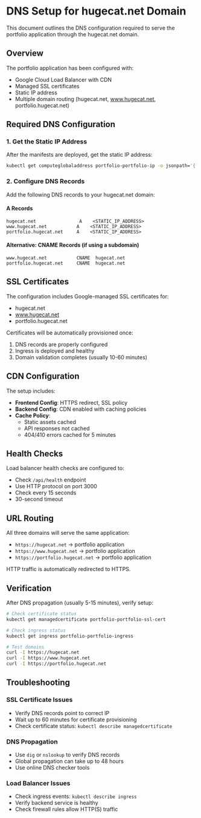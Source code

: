 # DNS Setup for hugecat.net Domain

This document outlines the DNS configuration required to serve the portfolio application through the hugecat.net domain.

## Overview

The portfolio application has been configured with:

- Google Cloud Load Balancer with CDN
- Managed SSL certificates
- Static IP address
- Multiple domain routing (hugecat.net, www.hugecat.net, portfolio.hugecat.net)

## Required DNS Configuration

### 1. Get the Static IP Address

After the manifests are deployed, get the static IP address:

```bash
kubectl get computeglobaladdress portfolio-portfolio-ip -o jsonpath='{.status.address}'
```

### 2. Configure DNS Records

Add the following DNS records to your hugecat.net domain:

#### A Records

```
hugecat.net                A    <STATIC_IP_ADDRESS>
www.hugecat.net           A    <STATIC_IP_ADDRESS>
portfolio.hugecat.net     A    <STATIC_IP_ADDRESS>
```

#### Alternative: CNAME Records (if using a subdomain)

```
www.hugecat.net           CNAME  hugecat.net
portfolio.hugecat.net     CNAME  hugecat.net
```

## SSL Certificates

The configuration includes Google-managed SSL certificates for:

- hugecat.net
- www.hugecat.net
- portfolio.hugecat.net

Certificates will be automatically provisioned once:

1. DNS records are properly configured
2. Ingress is deployed and healthy
3. Domain validation completes (usually 10-60 minutes)

## CDN Configuration

The setup includes:

- **Frontend Config**: HTTPS redirect, SSL policy
- **Backend Config**: CDN enabled with caching policies
- **Cache Policy**:
  - Static assets cached
  - API responses not cached
  - 404/410 errors cached for 5 minutes

## Health Checks

Load balancer health checks are configured to:

- Check `/api/health` endpoint
- Use HTTP protocol on port 3000
- Check every 15 seconds
- 30-second timeout

## URL Routing

All three domains will serve the same application:

- `https://hugecat.net` → portfolio application
- `https://www.hugecat.net` → portfolio application
- `https://portfolio.hugecat.net` → portfolio application

HTTP traffic is automatically redirected to HTTPS.

## Verification

After DNS propagation (usually 5-15 minutes), verify setup:

```bash
# Check certificate status
kubectl get managedcertificate portfolio-portfolio-ssl-cert

# Check ingress status
kubectl get ingress portfolio-portfolio-ingress

# Test domains
curl -I https://hugecat.net
curl -I https://www.hugecat.net
curl -I https://portfolio.hugecat.net
```

## Troubleshooting

### SSL Certificate Issues

- Verify DNS records point to correct IP
- Wait up to 60 minutes for certificate provisioning
- Check certificate status: `kubectl describe managedcertificate`

### DNS Propagation

- Use `dig` or `nslookup` to verify DNS records
- Global propagation can take up to 48 hours
- Use online DNS checker tools

### Load Balancer Issues

- Check ingress events: `kubectl describe ingress`
- Verify backend service is healthy
- Check firewall rules allow HTTP(S) traffic
